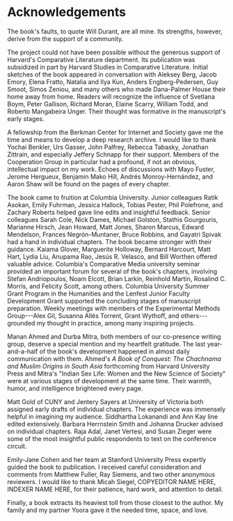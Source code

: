 # Acknowledgements

The book's faults, to quote Will Durant, are all mine. Its strengths, however,
derive from the support of a community.

The project could not have been possible without the generous support of
Harvard's Comparative Literature department. Its publication was subsidized in
part by Harvard Studies in Comparative Literature. Initial sketches of the
book appeared in conversation with Aleksey Berg, Jacob Emory, Elena Fratto,
Natalia and Ilya Kun, Anders Engberg-Pedersen, Guy Smoot, Simos Zeniou, and
many others who made Dana-Palmer House their home away from home. Readers will
recognize the influence of Svetlana Boym, Peter Gallison, Richard Moran,
Elaine Scarry, William Todd, and Roberto Mangabeira Unger. Their thought was
formative in the manuscript's early stages.

A fellowship from the Berkman Center for Internet and Society gave me the time
and means to develop a deep research archive. I would like to thank Yochai
Benkler, Urs Gasser, John Palfrey, Rebecca Tabasky, Jonathan Zittrain, and
especially Jeffery Schnapp for their support. Members of the Cooperation Group
in particular had a profound, if not an obvious, intellectual impact on my
work. Echoes of discussions with Mayo Fuster, Jerome Hergueux, Benjamin Mako
Hill, Andrés Monroy-Hernández, and Aaron Shaw will be found on the pages of
every chapter.

The book came to fruition at Columbia University. Junior colleagues Ratik
Asokan, Emily Fuhrman, Jessica Hallock, Tobias Pester, Phil Polefrone, and
Zachary Roberts helped gave line edits and insightful feedback. Senior
colleagues Sarah Cole, Nick Dames, Michael Golston, Stathis Gourgouris,
Marianne Hirsch, Jean Howard, Matt Jones, Sharon Marcus, Edward Mendelson,
Frances Negrón-Muntaner, Bruce Robbins, and Gayatri Spivak had a hand in
individual chapters. The book became stronger with their guidance. Kaiama
Glover, Marguerite Holloway, Bernard Harcourt, Matt Hart, Lydia Liu, Anupama
Rao, Jesús R. Velasco, and Bill Worthen offered valuable advice. Columbia's
Comparative Media university seminar provided an important forum for several
of the book's chapters, involving Stefan Andriopoulos, Noam Elcott, Brian
Larkin, Reinhold Martin, Rosalind C. Morris, and Felicity Scott, among others.
Columbia University Summer Grant Program in the Humanities and the Lenfest
Junior Faculty Development Grant supported the concluding stages of manuscript
preparation. Weekly meetings with members of the Experimental Methods
Group---Alex Gil, Susanna Allés Torrent, Grant Wythoff, and others---grounded
my thought in practice, among many inspiring projects.

Manan Ahmed and Durba Mitra, both members of our co-presence writing group,
deserve a special mention and my heartfelt gratitude. The last year-and-a-half
of the book's development happened in almost daily communication with them.
Ahmed's *A Book of Conquest: The Chachnama and Muslim Origins in South Asia*
forthcoming from Harvard University Press and Mitra's "Indian Sex Life: Women
and the New Science of Society" were at various stages of development at the
same time. Their warmth, humor, and intelligence brightened every page.

Matt Gold of CUNY and Jentery Sayers at University of Victoria both assigned
early drafts of individual chapters. The experience was immensely helpful in
imagining my audience. Siddhartha Lokanandi and Ann Kay line edited
extensively. Barbara Herrnstein Smith and Johanna Drucker advised on
individual chapters. Raja Adal, Janet Vertesi, and Susan Zieger were some of
the most insightful public respondents to text on the conference circuit.

Emily-Jane Cohen and her team at Stanford University Press expertly guided the
book to publication. I received careful consideration and comments from
Matthew Fuller, Ray Siemens, and two other anonymous reviewers. I would like
to thank Micah Siegel, COPYEDITOR NAME HERE, INDEXER NAME HERE, for their
patience, hard work, and attention to detail.

Finally, a book extracts its heaviest toll from those closest to the author.
My family and my partner Yoora gave it the needed time, space, and love.
